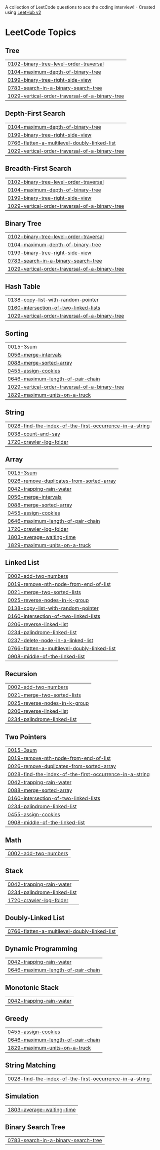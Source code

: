 A collection of LeetCode questions to ace the coding interview! - Created using [LeetHub v2](https://github.com/arunbhardwaj/LeetHub-2.0)
<!---LeetCode Topics Start-->
# LeetCode Topics
## Tree
|  |
| ------- |
| [0102-binary-tree-level-order-traversal](https://github.com/KapadiaNaitik/Leetcode-Solutions/tree/master/0102-binary-tree-level-order-traversal) |
| [0104-maximum-depth-of-binary-tree](https://github.com/KapadiaNaitik/Leetcode-Solutions/tree/master/0104-maximum-depth-of-binary-tree) |
| [0199-binary-tree-right-side-view](https://github.com/KapadiaNaitik/Leetcode-Solutions/tree/master/0199-binary-tree-right-side-view) |
| [0783-search-in-a-binary-search-tree](https://github.com/KapadiaNaitik/Leetcode-Solutions/tree/master/0783-search-in-a-binary-search-tree) |
| [1029-vertical-order-traversal-of-a-binary-tree](https://github.com/KapadiaNaitik/Leetcode-Solutions/tree/master/1029-vertical-order-traversal-of-a-binary-tree) |
## Depth-First Search
|  |
| ------- |
| [0104-maximum-depth-of-binary-tree](https://github.com/KapadiaNaitik/Leetcode-Solutions/tree/master/0104-maximum-depth-of-binary-tree) |
| [0199-binary-tree-right-side-view](https://github.com/KapadiaNaitik/Leetcode-Solutions/tree/master/0199-binary-tree-right-side-view) |
| [0766-flatten-a-multilevel-doubly-linked-list](https://github.com/KapadiaNaitik/Leetcode-Solutions/tree/master/0766-flatten-a-multilevel-doubly-linked-list) |
| [1029-vertical-order-traversal-of-a-binary-tree](https://github.com/KapadiaNaitik/Leetcode-Solutions/tree/master/1029-vertical-order-traversal-of-a-binary-tree) |
## Breadth-First Search
|  |
| ------- |
| [0102-binary-tree-level-order-traversal](https://github.com/KapadiaNaitik/Leetcode-Solutions/tree/master/0102-binary-tree-level-order-traversal) |
| [0104-maximum-depth-of-binary-tree](https://github.com/KapadiaNaitik/Leetcode-Solutions/tree/master/0104-maximum-depth-of-binary-tree) |
| [0199-binary-tree-right-side-view](https://github.com/KapadiaNaitik/Leetcode-Solutions/tree/master/0199-binary-tree-right-side-view) |
| [1029-vertical-order-traversal-of-a-binary-tree](https://github.com/KapadiaNaitik/Leetcode-Solutions/tree/master/1029-vertical-order-traversal-of-a-binary-tree) |
## Binary Tree
|  |
| ------- |
| [0102-binary-tree-level-order-traversal](https://github.com/KapadiaNaitik/Leetcode-Solutions/tree/master/0102-binary-tree-level-order-traversal) |
| [0104-maximum-depth-of-binary-tree](https://github.com/KapadiaNaitik/Leetcode-Solutions/tree/master/0104-maximum-depth-of-binary-tree) |
| [0199-binary-tree-right-side-view](https://github.com/KapadiaNaitik/Leetcode-Solutions/tree/master/0199-binary-tree-right-side-view) |
| [0783-search-in-a-binary-search-tree](https://github.com/KapadiaNaitik/Leetcode-Solutions/tree/master/0783-search-in-a-binary-search-tree) |
| [1029-vertical-order-traversal-of-a-binary-tree](https://github.com/KapadiaNaitik/Leetcode-Solutions/tree/master/1029-vertical-order-traversal-of-a-binary-tree) |
## Hash Table
|  |
| ------- |
| [0138-copy-list-with-random-pointer](https://github.com/KapadiaNaitik/Leetcode-Solutions/tree/master/0138-copy-list-with-random-pointer) |
| [0160-intersection-of-two-linked-lists](https://github.com/KapadiaNaitik/Leetcode-Solutions/tree/master/0160-intersection-of-two-linked-lists) |
| [1029-vertical-order-traversal-of-a-binary-tree](https://github.com/KapadiaNaitik/Leetcode-Solutions/tree/master/1029-vertical-order-traversal-of-a-binary-tree) |
## Sorting
|  |
| ------- |
| [0015-3sum](https://github.com/KapadiaNaitik/Leetcode-Solutions/tree/master/0015-3sum) |
| [0056-merge-intervals](https://github.com/KapadiaNaitik/Leetcode-Solutions/tree/master/0056-merge-intervals) |
| [0088-merge-sorted-array](https://github.com/KapadiaNaitik/Leetcode-Solutions/tree/master/0088-merge-sorted-array) |
| [0455-assign-cookies](https://github.com/KapadiaNaitik/Leetcode-Solutions/tree/master/0455-assign-cookies) |
| [0646-maximum-length-of-pair-chain](https://github.com/KapadiaNaitik/Leetcode-Solutions/tree/master/0646-maximum-length-of-pair-chain) |
| [1029-vertical-order-traversal-of-a-binary-tree](https://github.com/KapadiaNaitik/Leetcode-Solutions/tree/master/1029-vertical-order-traversal-of-a-binary-tree) |
| [1829-maximum-units-on-a-truck](https://github.com/KapadiaNaitik/Leetcode-Solutions/tree/master/1829-maximum-units-on-a-truck) |
## String
|  |
| ------- |
| [0028-find-the-index-of-the-first-occurrence-in-a-string](https://github.com/KapadiaNaitik/Leetcode-Solutions/tree/master/0028-find-the-index-of-the-first-occurrence-in-a-string) |
| [0038-count-and-say](https://github.com/KapadiaNaitik/Leetcode-Solutions/tree/master/0038-count-and-say) |
| [1720-crawler-log-folder](https://github.com/KapadiaNaitik/Leetcode-Solutions/tree/master/1720-crawler-log-folder) |
## Array
|  |
| ------- |
| [0015-3sum](https://github.com/KapadiaNaitik/Leetcode-Solutions/tree/master/0015-3sum) |
| [0026-remove-duplicates-from-sorted-array](https://github.com/KapadiaNaitik/Leetcode-Solutions/tree/master/0026-remove-duplicates-from-sorted-array) |
| [0042-trapping-rain-water](https://github.com/KapadiaNaitik/Leetcode-Solutions/tree/master/0042-trapping-rain-water) |
| [0056-merge-intervals](https://github.com/KapadiaNaitik/Leetcode-Solutions/tree/master/0056-merge-intervals) |
| [0088-merge-sorted-array](https://github.com/KapadiaNaitik/Leetcode-Solutions/tree/master/0088-merge-sorted-array) |
| [0455-assign-cookies](https://github.com/KapadiaNaitik/Leetcode-Solutions/tree/master/0455-assign-cookies) |
| [0646-maximum-length-of-pair-chain](https://github.com/KapadiaNaitik/Leetcode-Solutions/tree/master/0646-maximum-length-of-pair-chain) |
| [1720-crawler-log-folder](https://github.com/KapadiaNaitik/Leetcode-Solutions/tree/master/1720-crawler-log-folder) |
| [1803-average-waiting-time](https://github.com/KapadiaNaitik/Leetcode-Solutions/tree/master/1803-average-waiting-time) |
| [1829-maximum-units-on-a-truck](https://github.com/KapadiaNaitik/Leetcode-Solutions/tree/master/1829-maximum-units-on-a-truck) |
## Linked List
|  |
| ------- |
| [0002-add-two-numbers](https://github.com/KapadiaNaitik/Leetcode-Solutions/tree/master/0002-add-two-numbers) |
| [0019-remove-nth-node-from-end-of-list](https://github.com/KapadiaNaitik/Leetcode-Solutions/tree/master/0019-remove-nth-node-from-end-of-list) |
| [0021-merge-two-sorted-lists](https://github.com/KapadiaNaitik/Leetcode-Solutions/tree/master/0021-merge-two-sorted-lists) |
| [0025-reverse-nodes-in-k-group](https://github.com/KapadiaNaitik/Leetcode-Solutions/tree/master/0025-reverse-nodes-in-k-group) |
| [0138-copy-list-with-random-pointer](https://github.com/KapadiaNaitik/Leetcode-Solutions/tree/master/0138-copy-list-with-random-pointer) |
| [0160-intersection-of-two-linked-lists](https://github.com/KapadiaNaitik/Leetcode-Solutions/tree/master/0160-intersection-of-two-linked-lists) |
| [0206-reverse-linked-list](https://github.com/KapadiaNaitik/Leetcode-Solutions/tree/master/0206-reverse-linked-list) |
| [0234-palindrome-linked-list](https://github.com/KapadiaNaitik/Leetcode-Solutions/tree/master/0234-palindrome-linked-list) |
| [0237-delete-node-in-a-linked-list](https://github.com/KapadiaNaitik/Leetcode-Solutions/tree/master/0237-delete-node-in-a-linked-list) |
| [0766-flatten-a-multilevel-doubly-linked-list](https://github.com/KapadiaNaitik/Leetcode-Solutions/tree/master/0766-flatten-a-multilevel-doubly-linked-list) |
| [0908-middle-of-the-linked-list](https://github.com/KapadiaNaitik/Leetcode-Solutions/tree/master/0908-middle-of-the-linked-list) |
## Recursion
|  |
| ------- |
| [0002-add-two-numbers](https://github.com/KapadiaNaitik/Leetcode-Solutions/tree/master/0002-add-two-numbers) |
| [0021-merge-two-sorted-lists](https://github.com/KapadiaNaitik/Leetcode-Solutions/tree/master/0021-merge-two-sorted-lists) |
| [0025-reverse-nodes-in-k-group](https://github.com/KapadiaNaitik/Leetcode-Solutions/tree/master/0025-reverse-nodes-in-k-group) |
| [0206-reverse-linked-list](https://github.com/KapadiaNaitik/Leetcode-Solutions/tree/master/0206-reverse-linked-list) |
| [0234-palindrome-linked-list](https://github.com/KapadiaNaitik/Leetcode-Solutions/tree/master/0234-palindrome-linked-list) |
## Two Pointers
|  |
| ------- |
| [0015-3sum](https://github.com/KapadiaNaitik/Leetcode-Solutions/tree/master/0015-3sum) |
| [0019-remove-nth-node-from-end-of-list](https://github.com/KapadiaNaitik/Leetcode-Solutions/tree/master/0019-remove-nth-node-from-end-of-list) |
| [0026-remove-duplicates-from-sorted-array](https://github.com/KapadiaNaitik/Leetcode-Solutions/tree/master/0026-remove-duplicates-from-sorted-array) |
| [0028-find-the-index-of-the-first-occurrence-in-a-string](https://github.com/KapadiaNaitik/Leetcode-Solutions/tree/master/0028-find-the-index-of-the-first-occurrence-in-a-string) |
| [0042-trapping-rain-water](https://github.com/KapadiaNaitik/Leetcode-Solutions/tree/master/0042-trapping-rain-water) |
| [0088-merge-sorted-array](https://github.com/KapadiaNaitik/Leetcode-Solutions/tree/master/0088-merge-sorted-array) |
| [0160-intersection-of-two-linked-lists](https://github.com/KapadiaNaitik/Leetcode-Solutions/tree/master/0160-intersection-of-two-linked-lists) |
| [0234-palindrome-linked-list](https://github.com/KapadiaNaitik/Leetcode-Solutions/tree/master/0234-palindrome-linked-list) |
| [0455-assign-cookies](https://github.com/KapadiaNaitik/Leetcode-Solutions/tree/master/0455-assign-cookies) |
| [0908-middle-of-the-linked-list](https://github.com/KapadiaNaitik/Leetcode-Solutions/tree/master/0908-middle-of-the-linked-list) |
## Math
|  |
| ------- |
| [0002-add-two-numbers](https://github.com/KapadiaNaitik/Leetcode-Solutions/tree/master/0002-add-two-numbers) |
## Stack
|  |
| ------- |
| [0042-trapping-rain-water](https://github.com/KapadiaNaitik/Leetcode-Solutions/tree/master/0042-trapping-rain-water) |
| [0234-palindrome-linked-list](https://github.com/KapadiaNaitik/Leetcode-Solutions/tree/master/0234-palindrome-linked-list) |
| [1720-crawler-log-folder](https://github.com/KapadiaNaitik/Leetcode-Solutions/tree/master/1720-crawler-log-folder) |
## Doubly-Linked List
|  |
| ------- |
| [0766-flatten-a-multilevel-doubly-linked-list](https://github.com/KapadiaNaitik/Leetcode-Solutions/tree/master/0766-flatten-a-multilevel-doubly-linked-list) |
## Dynamic Programming
|  |
| ------- |
| [0042-trapping-rain-water](https://github.com/KapadiaNaitik/Leetcode-Solutions/tree/master/0042-trapping-rain-water) |
| [0646-maximum-length-of-pair-chain](https://github.com/KapadiaNaitik/Leetcode-Solutions/tree/master/0646-maximum-length-of-pair-chain) |
## Monotonic Stack
|  |
| ------- |
| [0042-trapping-rain-water](https://github.com/KapadiaNaitik/Leetcode-Solutions/tree/master/0042-trapping-rain-water) |
## Greedy
|  |
| ------- |
| [0455-assign-cookies](https://github.com/KapadiaNaitik/Leetcode-Solutions/tree/master/0455-assign-cookies) |
| [0646-maximum-length-of-pair-chain](https://github.com/KapadiaNaitik/Leetcode-Solutions/tree/master/0646-maximum-length-of-pair-chain) |
| [1829-maximum-units-on-a-truck](https://github.com/KapadiaNaitik/Leetcode-Solutions/tree/master/1829-maximum-units-on-a-truck) |
## String Matching
|  |
| ------- |
| [0028-find-the-index-of-the-first-occurrence-in-a-string](https://github.com/KapadiaNaitik/Leetcode-Solutions/tree/master/0028-find-the-index-of-the-first-occurrence-in-a-string) |
## Simulation
|  |
| ------- |
| [1803-average-waiting-time](https://github.com/KapadiaNaitik/Leetcode-Solutions/tree/master/1803-average-waiting-time) |
## Binary Search Tree
|  |
| ------- |
| [0783-search-in-a-binary-search-tree](https://github.com/KapadiaNaitik/Leetcode-Solutions/tree/master/0783-search-in-a-binary-search-tree) |
<!---LeetCode Topics End-->